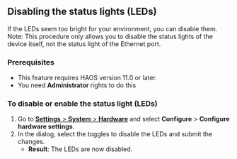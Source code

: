 <!---Disabling the LEDs. applies for both Home Assistant Green and Yellow-->

## Disabling the status lights (LEDs)

If the LEDs seem too bright for your environment, you can disable them.
Note: This procedure only allows you to disable the status lights of the device itself, not the status light of the Ethernet port.

### Prerequisites

- This feature requires HAOS version 11.0 or later.
- You need **Administrator** rights to do this

### To disable or enable the status light (LEDs)

1. Go to [**Settings** > **System** > **Hardware**](https://my.home-assistant.io/redirect/hardware/) and select **Configure** > **Configure hardware settings**.
2. In the dialog, select the toggles to disable the LEDs and submit the changes.
    - **Result**: The LEDs are now disabled.
